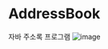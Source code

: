 # AddressBook
자바 주소록 프로그램
![image](https://user-images.githubusercontent.com/62979643/109867020-5e661e00-7ca9-11eb-91bf-355fe4c2bdc8.png)
